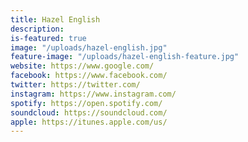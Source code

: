 ```yaml
---
title: Hazel English
description: 
is-featured: true
image: "/uploads/hazel-english.jpg"
feature-image: "/uploads/hazel-english-feature.jpg"
website: https://www.google.com/
facebook: https://www.facebook.com/
twitter: https://twitter.com/
instagram: https://www.instagram.com/
spotify: https://open.spotify.com/
soundcloud: https://soundcloud.com/
apple: https://itunes.apple.com/us/
---
```


